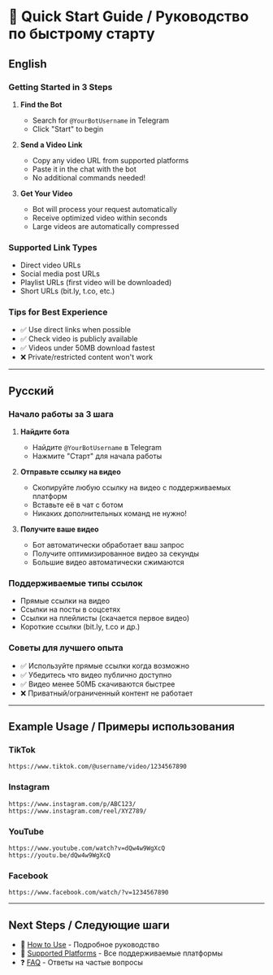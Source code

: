 # 🚀 Quick Start Guide / Руководство по быстрому старту

## English

### Getting Started in 3 Steps

1. **Find the Bot**
   - Search for `@YourBotUsername` in Telegram
   - Click "Start" to begin

2. **Send a Video Link**
   - Copy any video URL from supported platforms
   - Paste it in the chat with the bot
   - No additional commands needed!

3. **Get Your Video**
   - Bot will process your request automatically
   - Receive optimized video within seconds
   - Large videos are automatically compressed

### Supported Link Types
- Direct video URLs
- Social media post URLs
- Playlist URLs (first video will be downloaded)
- Short URLs (bit.ly, t.co, etc.)

### Tips for Best Experience
- ✅ Use direct links when possible
- ✅ Check video is publicly available
- ✅ Videos under 50MB download fastest
- ❌ Private/restricted content won't work

---

## Русский

### Начало работы за 3 шага

1. **Найдите бота**
   - Найдите `@YourBotUsername` в Telegram
   - Нажмите "Старт" для начала работы

2. **Отправьте ссылку на видео**
   - Скопируйте любую ссылку на видео с поддерживаемых платформ
   - Вставьте её в чат с ботом
   - Никаких дополнительных команд не нужно!

3. **Получите ваше видео**
   - Бот автоматически обработает ваш запрос
   - Получите оптимизированное видео за секунды
   - Большие видео автоматически сжимаются

### Поддерживаемые типы ссылок
- Прямые ссылки на видео
- Ссылки на посты в соцсетях
- Ссылки на плейлисты (скачается первое видео)
- Короткие ссылки (bit.ly, t.co и др.)

### Советы для лучшего опыта
- ✅ Используйте прямые ссылки когда возможно
- ✅ Убедитесь что видео публично доступно
- ✅ Видео менее 50МБ скачиваются быстрее
- ❌ Приватный/ограниченный контент не работает

---

## Example Usage / Примеры использования

### TikTok
```
https://www.tiktok.com/@username/video/1234567890
```

### Instagram
```
https://www.instagram.com/p/ABC123/
https://www.instagram.com/reel/XYZ789/
```

### YouTube
```
https://www.youtube.com/watch?v=dQw4w9WgXcQ
https://youtu.be/dQw4w9WgXcQ
```

### Facebook
```
https://www.facebook.com/watch/?v=1234567890
```

---

## Next Steps / Следующие шаги

- 📱 [How to Use](How-to-Use) - Подробное руководство
- 🎯 [Supported Platforms](Supported-Platforms) - Все поддерживаемые платформы
- ❓ [FAQ](FAQ) - Ответы на частые вопросы